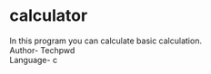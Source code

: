 # calculator
In this program you can calculate basic calculation.
<br>
Author- Techpwd
<br>
Language- c
